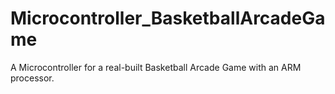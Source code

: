 # Microcontroller_BasketballArcadeGame
 A Microcontroller for a real-built Basketball Arcade Game with an ARM processor. 
